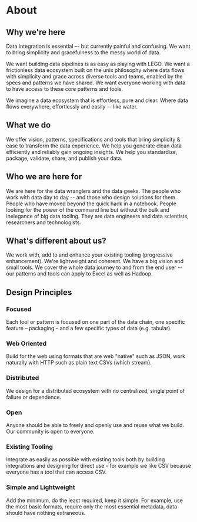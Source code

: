# About

## Why we're here

Data integration is essential –- but currently painful and confusing. We want to bring simplicity and gracefulness to the messy world of data.

We want building data pipelines is as easy as playing with LEGO. We want a frictionless data ecosystem built on the unix philosophy where data flows with simplicity and grace across diverse tools and teams, enabled by the specs and patterns we have shared. We want everyone working with data to have access to these core patterns and tools.

We imagine a data ecosystem that is effortless, pure and clear. Where data flows everywhere, effortlessly and easily -- like water.

## What we do

We offer vision, patterns, specifications and tools that bring simplicity & ease to transform the data experience. We help you generate clean data efficiently and reliably gain ongoing insights. We help you standardize, package, validate, share, and publish your data.

## Who we are here for

We are here for the data wranglers and the data geeks. The people who work with data day to day -- and those who design solutions for them. People who have moved beyond the quick hack in a notebook. People looking for the power of the command line but without the bulk and inelegance of big data tooling. They are data engineers and data scientists, researchers and technologists.

## What's different about us?

We work with, add to and enhance your existing tooling (progressive enhancement). We're lightweight and coherent. We have a big vision and small tools. We cover the whole data journey to and from the end user -- our patterns and tools can apply to Excel as well as Hadoop.

## Design Principles

### Focused

Each tool or pattern is focused on one part of the data chain, one specific feature – packaging – and a few specific types of data (e.g. tabular).

### Web Oriented

Build for the web using formats that are web "native" such as JSON, work naturally with HTTP such as plain text CSVs (which stream).

### Distributed

We design for a distributed ecosystem with no centralized, single point of failure or dependence.

### Open

Anyone should be able to freely and openly use and reuse what we build. Our community is open to everyone.

### Existing Tooling

Integrate as easily as possible with existing tools both by building integrations and designing for direct use – for example we like CSV because everyone has a tool that can access CSV.

### Simple and Lightweight

Add the minimum, do the least required, keep it simple. For example, use the most basic formats, require only the most essential metadata, data should have nothing extraneous.
